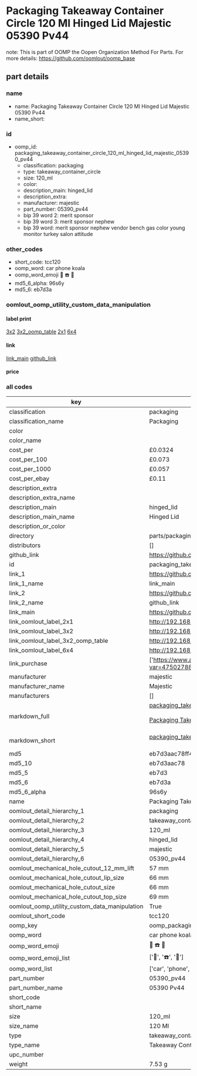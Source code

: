 # Packaging Takeaway Container Circle 120 Ml Hinged Lid Majestic 05390 Pv44  

note: This is part of OOMP the Oopen Organization Method For Parts. For more details: https://github.com/oomlout/oomp_base

##  part details





### name
* name: Packaging Takeaway Container Circle 120 Ml Hinged Lid Majestic 05390 Pv44
* name_short: 
### id
* oomp_id: packaging_takeaway_container_circle_120_ml_hinged_lid_majestic_05390_pv44
  * classification: packaging
  * type: takeaway_container_circle
  * size: 120_ml
  * color: 
  * description_main: hinged_lid
  * description_extra: 
  * manufacturer: majestic
  * part_number: 05390_pv44
  * bip 39 word 2: merit sponsor
  * bip 39 word 3: merit sponsor nephew
  * bip 39 word: merit sponsor nephew vendor bench gas color young monitor turkey salon attitude

### other_codes
* short_code: tcc120
* oomp_word: car phone koala
* oomp_word_emoji :car: :phone: :koala:
* md5_6_alpha: 96s6y
* md5_6: eb7d3a






### oomlout_oomp_utility_custom_data_manipulation
#### label print
[3x2](http://192.168.1.245:1112/?label=oomp%2096s6y)
[3x2_oomp_table](http://192.168.1.107:1112/?label=oomp%2096s6y)
[2x1](http://192.168.1.242:1112/?label=oomp%2096s6y)
[6x4](http://192.168.1.55:1112/?label=oomp%2096s6y)    

#### link

[link_main](https://github.com/oomlout/oomlout_oomp_current_version_messy/tree/main/parts/packaging_takeaway_container_circle_120_ml_hinged_lid_majestic_05390_pv44) [github_link](https://github.com/oomlout/oomlout_oomp_part_src/tree/main/parts/packaging_takeaway_container_circle_120_ml_hinged_lid_majestic_05390_pv44)                             

#### price







### all codes 
| key | value |  
| --- | --- |  
| classification | packaging |  
| classification_name | Packaging |  
| color |  |  
| color_name |  |  
| cost_per | £0.0324 |  
| cost_per_100 | £0.073 |  
| cost_per_1000 | £0.057 |  
| cost_per_ebay | £0.11 |  
| description_extra |  |  
| description_extra_name |  |  
| description_main | hinged_lid |  
| description_main_name | Hinged Lid |  
| description_or_color |   |  
| directory | parts/packaging_takeaway_container_circle_120_ml_hinged_lid_majestic_05390_pv44 |  
| distributors | [] |  
| github_link | https://github.com/oomlout/oomlout_oomp_part_src/tree/main/parts/packaging_takeaway_container_circle_120_ml_hinged_lid_majestic_05390_pv44 |  
| id | packaging_takeaway_container_circle_120_ml_hinged_lid_majestic_05390_pv44 |  
| link_1 | https://github.com/oomlout/oomlout_oomp_current_version_messy/tree/main/parts/packaging_takeaway_container_circle_120_ml_hinged_lid_majestic_05390_pv44 |  
| link_1_name | link_main |  
| link_2 | https://github.com/oomlout/oomlout_oomp_part_src/tree/main/parts/packaging_takeaway_container_circle_120_ml_hinged_lid_majestic_05390_pv44 |  
| link_2_name | github_link |  
| link_main | https://github.com/oomlout/oomlout_oomp_current_version_messy/tree/main/parts/packaging_takeaway_container_circle_120_ml_hinged_lid_majestic_05390_pv44 |  
| link_oomlout_label_2x1 | http://192.168.1.242:1112/?label=oomp%2096s6y |  
| link_oomlout_label_3x2 | http://192.168.1.245:1112/?label=oomp%2096s6y |  
| link_oomlout_label_3x2_oomp_table | http://192.168.1.107:1112/?label=oomp%2096s6y |  
| link_oomlout_label_6x4 | http://192.168.1.55:1112/?label=oomp%2096s6y |  
| link_purchase | ['https://www.amazon.co.uk/dp/B071P1XVLT?psc=1&smid=A2RGWAHP8GK42C&ref_=chk_typ_imgToDp', 'https://www.ebay.co.uk/itm/175662239573?var=475027888760'] |  
| manufacturer | majestic |  
| manufacturer_name | Majestic |  
| manufacturers | [] |  
| markdown_full | [packaging_takeaway_container_circle_120_ml_hinged_lid_majestic_05390_pv44](https://github.com/oomlout/oomlout_oomp_current_version_messy/tree/main/parts/packaging_takeaway_container_circle_120_ml_hinged_lid_majestic_05390_pv44)<br>[](https://github.com/oomlout/oomlout_oomp_current_version_messy/tree/main/parts/packaging_takeaway_container_circle_120_ml_hinged_lid_majestic_05390_pv44)<br>[Packaging Takeaway Container Circle 120 Ml Hinged Lid Majestic 05390 Pv44](https://github.com/oomlout/oomlout_oomp_current_version_messy/tree/main/parts/packaging_takeaway_container_circle_120_ml_hinged_lid_majestic_05390_pv44)<br><br> |  
| markdown_short | [packaging_takeaway_container_circle_120_ml_hinged_lid_majestic_05390_pv44](https://github.com/oomlout/oomlout_oomp_current_version_messy/tree/main/parts/packaging_takeaway_container_circle_120_ml_hinged_lid_majestic_05390_pv44)<br><br> |  
| md5 | eb7d3aac78ff45b5800a8f2328b49c5c |  
| md5_10 | eb7d3aac78 |  
| md5_5 | eb7d3 |  
| md5_6 | eb7d3a |  
| md5_6_alpha | 96s6y |  
| name | Packaging Takeaway Container Circle 120 Ml Hinged Lid Majestic 05390 Pv44 |  
| oomlout_detail_hierarchy_1 | packaging |  
| oomlout_detail_hierarchy_2 | takeaway_container_circle |  
| oomlout_detail_hierarchy_3 | 120_ml |  
| oomlout_detail_hierarchy_4 | hinged_lid |  
| oomlout_detail_hierarchy_5 | majestic |  
| oomlout_detail_hierarchy_6 | 05390_pv44 |  
| oomlout_mechanical_hole_cutout_12_mm_lift | 57 mm |  
| oomlout_mechanical_hole_cutout_lip_size | 66 mm |  
| oomlout_mechanical_hole_cutout_size | 66 mm |  
| oomlout_mechanical_hole_cutout_top_size | 69 mm |  
| oomlout_oomp_utility_custom_data_manipulation | True |  
| oomlout_short_code | tcc120 |  
| oomp_key | oomp_packaging_takeaway_container_circle_120_ml_hinged_lid_majestic_05390_pv44 |  
| oomp_word | car phone koala |  
| oomp_word_emoji | :car: :phone: :koala: |  
| oomp_word_emoji_list | [':car:', ':phone:', ':koala:'] |  
| oomp_word_list | ['car', 'phone', 'koala'] |  
| part_number | 05390_pv44 |  
| part_number_name | 05390 Pv44 |  
| short_code |  |  
| short_name |  |  
| size | 120_ml |  
| size_name | 120 Ml |  
| type | takeaway_container_circle |  
| type_name | Takeaway Container Circle |  
| upc_number |  |  
| weight | 7.53 g |  
